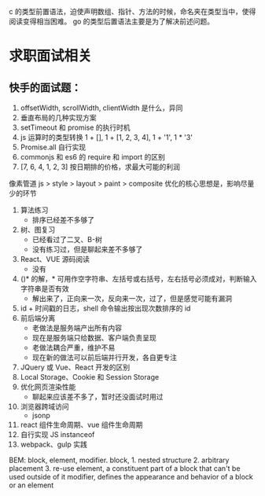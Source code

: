 c 的类型前置语法，迫使声明数组、指针、方法的时候，命名夹在类型当中，使得阅读变得相当困难。
go 的类型后置语法主要是为了解决前述问题。

# 求职面试相关

## 快手的面试题：
1. offsetWidth, scrollWidth, clientWidth 是什么，异同
2. 垂直布局的几种实现方案
3. setTimeout 和 promise 的执行时机
4. js 运算时的类型转换 1 + [], 1 + [1, 2, 3, 4], 1 + '1', 1 * '3'
5. Promise.all 自行实现
6. commonjs 和 es6 的 require 和 import 的区别
7. [7, 6, 4, 1, 2, 3] 按日期排的价格，求最大可能的利润

像素管道 js > style > layout > paint > composite
优化的核心思想是，影响尽量少的环节

1. 算法练习
   - 排序已经差不多够了
2. 树、图复习
   - 已经看过了二叉、B-树
   - 没有练习过，但是聊起来差不多够了
3. React、VUE 源码阅读
   - 没有
4. ()* 的解，* 可用作空字符串、左括号或右括号，左右括号必须成对，判断输入字符串是否有效
   - 解出来了，正向来一次，反向来一次，过了，但是感觉可能有漏洞
5. id + 时间戳的日志，shell 命令输出按出现次数排序的 id
6. 前后端分离
   - 老做法是服务端产出所有内容
   - 现在是服务端只给数据、客户端负责呈现
   - 老做法耦合严重，维护不易
   - 现在新的做法可以前后端并行开发，各自更专注
7. JQuery 或 Vue、React 开发的区别
8. Local Storage、Cookie 和 Session Storage
9. 优化网页渲染性能
   - 聊起来应该差不多了，暂时还没面试时用过
0. 浏览器跨域访问
   - jsonp
0. react 组件生命周期、vue 组件生命周期
0. 自行实现 JS instanceof
0. webpack、gulp 实践

BEM: block, element, modifier.
block, 1. nested structure 2. arbitrary placement 3. re-use
element, a constituent part of a block that can't be used outside of it
modifier, defines the appearance and behavior of a block or an element

